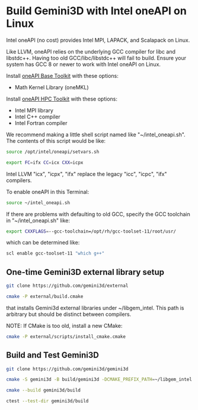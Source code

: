 # Build Gemini3D with Intel oneAPI on Linux

Intel oneAPI (no cost) provides Intel MPI, LAPACK, and Scalapack on Linux.

Like LLVM, oneAPI relies on the underlying GCC compiler for libc and libstdc++.
Having too old GCC/libc/libstdc++ will fail to build.
Ensure your system has GCC 8 or newer to work with Intel oneAPI on Linux.

Install
[oneAPI Base Toolkit](https://www.intel.com/content/www/us/en/developer/tools/oneapi/base-toolkit-download.html)
with these options:

* Math Kernel Library (oneMKL)

Install
[oneAPI HPC Toolkit](https://www.intel.com/content/www/us/en/developer/tools/oneapi/hpc-toolkit-download.html)
with these options:

* Intel MPI library
* Intel C++ compiler
* Intel Fortran compiler

We recommend making a little shell script named like "~/intel_oneapi.sh".
The contents of this script would be like:

```sh
source /opt/intel/oneapi/setvars.sh

export FC=ifx CC=icx CXX=icpx
```

Intel LLVM "icx", "icpx", "ifx" replace the legacy "icc", "icpc", "ifx" compilers.

To enable oneAPI in this Terminal:

```sh
source ~/intel_oneapi.sh
```

If there are problems with defaulting to old GCC, specify the GCC toolchain in "~/intel_oneapi.sh" like:

```sh
export CXXFLAGS=--gcc-toolchain=/opt/rh/gcc-toolset-11/root/usr/
```

which can be determined like:

```sh
scl enable gcc-toolset-11 "which g++"
```

## One-time Gemini3D external library setup

```sh
git clone https://github.com/gemini3d/external

cmake -P external/build.cmake
```

that installs Gemini3d external libraries under ~/libgem_intel.
This path is arbitrary but should be distinct between compilers.

NOTE: If CMake is too old, install a new CMake:

```sh
cmake -P external/scripts/install_cmake.cmake
```

## Build and Test Gemini3D

```sh
git clone https://github.com/gemini3d/gemini3d

cmake -S gemini3d -B build/gemini3d -DCMAKE_PREFIX_PATH=~/libgem_intel

cmake --build gemini3d/build

ctest --test-dir gemini3d/build
```
